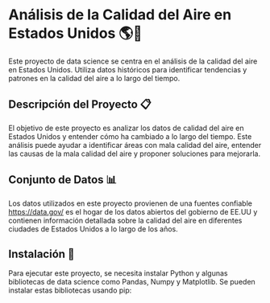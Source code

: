 # Análisis de la Calidad del Aire en Estados Unidos 🌎💨

Este proyecto de data science se centra en el análisis de la calidad del aire en Estados Unidos. Utiliza datos históricos para identificar tendencias y patrones en la calidad del aire a lo largo del tiempo.

## Descripción del Proyecto 📋

El objetivo de este proyecto es analizar los datos de calidad del aire en Estados Unidos y entender cómo ha cambiado a lo largo del tiempo. Este análisis puede ayudar a identificar áreas con mala calidad del aire, entender las causas de la mala calidad del aire y proponer soluciones para mejorarla.

## Conjunto de Datos 📊

Los datos utilizados en este proyecto provienen de una fuentes confiable https://data.gov/ es el hogar de los datos abiertos del gobierno de EE.UU y contienen información detallada sobre la calidad del aire en diferentes ciudades de Estados Unidos a lo largo de los años.

## Instalación 🔧

Para ejecutar este proyecto, se necesita instalar Python y algunas bibliotecas de data science como Pandas, Numpy y Matplotlib. Se pueden instalar estas bibliotecas usando pip:
